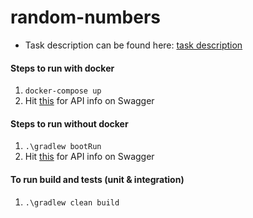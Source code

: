 # random-numbers
- Task description can be found here: [task description](TASK.md)

#### Steps to run with docker
1. `docker-compose up`
2. Hit [this](http://localhost:8080/swagger-ui/) for API info on Swagger

#### Steps to run without docker
1. `.\gradlew bootRun`
2. Hit [this](http://localhost:8080/swagger-ui/) for API info on Swagger

#### To run build and tests (unit & integration)
1. `.\gradlew clean build`
